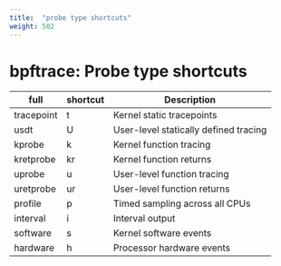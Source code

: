 ```yaml
---
title:  "probe type shortcuts"
weight: 502
---
```


# bpftrace: Probe type shortcuts

| full       | shortcut  | Description                           |
|------------|-----------|---------------------------------------|
| tracepoint | t         | Kernel static tracepoints             |
| usdt       | U         | User-level statically defined tracing |
| kprobe     | k         | Kernel function tracing               |
| kretprobe  | kr        | Kernel function returns               |
| uprobe     | u         | User-level function tracing           |
| uretprobe  | ur        | User-level function returns           |
| profile    | p         | Timed sampling across all CPUs        |
| interval   | i         | Interval output                       |
| software   | s         | Kernel software events                |
| hardware   | h         | Processor hardware events             |
